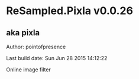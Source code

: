 # ReSampled.Pixla v0.0.26
## aka pixla

Author: pointofpresence

Last build date: Sun Jun 28 2015 14:12:22

Online image filter
